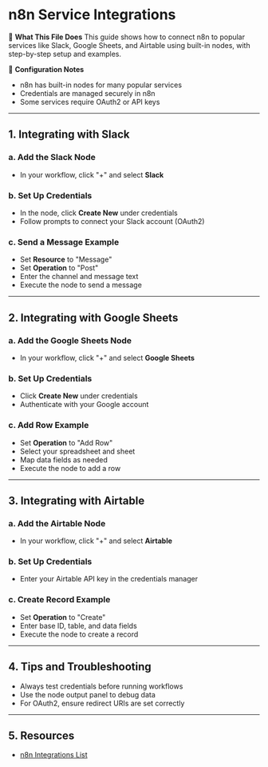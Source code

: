 # n8n Service Integrations

📖 **What This File Does**
This guide shows how to connect n8n to popular services like Slack, Google Sheets, and Airtable using built-in nodes, with step-by-step setup and examples.

🔧 **Configuration Notes**
- n8n has built-in nodes for many popular services
- Credentials are managed securely in n8n
- Some services require OAuth2 or API keys

---

## 1. Integrating with Slack

### a. Add the Slack Node
- In your workflow, click "+" and select **Slack**

### b. Set Up Credentials
- In the node, click **Create New** under credentials
- Follow prompts to connect your Slack account (OAuth2)

### c. Send a Message Example
- Set **Resource** to "Message"
- Set **Operation** to "Post"
- Enter the channel and message text
- Execute the node to send a message

---

## 2. Integrating with Google Sheets

### a. Add the Google Sheets Node
- In your workflow, click "+" and select **Google Sheets**

### b. Set Up Credentials
- Click **Create New** under credentials
- Authenticate with your Google account

### c. Add Row Example
- Set **Operation** to "Add Row"
- Select your spreadsheet and sheet
- Map data fields as needed
- Execute the node to add a row

---

## 3. Integrating with Airtable

### a. Add the Airtable Node
- In your workflow, click "+" and select **Airtable**

### b. Set Up Credentials
- Enter your Airtable API key in the credentials manager

### c. Create Record Example
- Set **Operation** to "Create"
- Enter base ID, table, and data fields
- Execute the node to create a record

---

## 4. Tips and Troubleshooting
- Always test credentials before running workflows
- Use the node output panel to debug data
- For OAuth2, ensure redirect URIs are set correctly

---

## 5. Resources
- [n8n Integrations List](https://n8n.io/integrations/) 